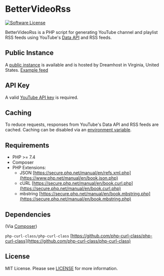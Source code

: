 # BetterVideoRss 
[![Software License](https://img.shields.io/badge/license-MIT-brightgreen.svg?style=flat-square)](LICENSE.md)

BetterVideoRss is a PHP script for generating YouTube channel and playlist RSS feeds using YouTube's [Data API](https://developers.google.com/youtube/v3/) and RSS feeds.

## Public Instance

A [public instance](https://tools.verifiedjoseph.com/BetterVideoRss/) is available and is hosted by Dreamhost in Virginia, United States. [Example feed](https://tools.verifiedjoseph.com/BetterVideoRss/feed.php?channel_id=UCBa659QWEk1AI4Tg--mrJ2A&format=html)

## API Key
A valid [YouTube API key](https://developers.google.com/youtube/registering_an_application) is required.

## Caching
To reduce requests, responses from YouTube's Data API and RSS feeds are cached. Caching can be disabled via an [environment variable](docs\configuration.md).

## Requirements

* PHP >= 7.4
* Composer
* PHP Extensions:
	* JSON [https://secure.php.net/manual/en/refs.xml.php](https://www.php.net/manual/en/book.json.php)
	* cURL [https://secure.php.net/manual/en/book.curl.php](https://secure.php.net/manual/en/book.curl.php)
	* mbstring [https://secure.php.net/manual/en/book.mbstring.php](https://secure.php.net/manual/en/book.mbstring.php)

## Dependencies
(Via [Composer](https://getcomposer.org/))

`php-curl-class/php-curl-class` [https://github.com/php-curl-class/php-curl-class](https://github.com/php-curl-class/php-curl-class)

## License

MIT License. Please see [LICENSE](LICENSE) for more information.
